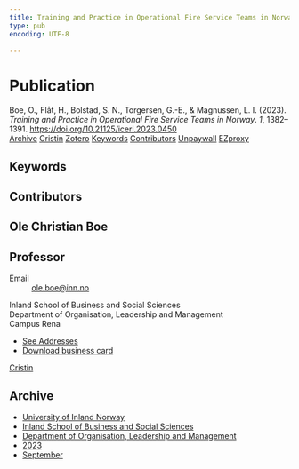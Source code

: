 ```yaml
---
title: Training and Practice in Operational Fire Service Teams in Norway
type: pub
encoding: UTF-8

---
```

<h1>Publication</h1>
<article id="csl-bib-container-NH6L6CFM" class="csl-bib-container">
  <div class="csl-bib-body"> <div class="csl-entry">Boe, O., Flåt, H., Bolstad, S. N., Torgersen, G.-E., &#38; Magnussen, L. I. (2023). <i>Training and Practice in Operational Fire Service Teams in Norway</i>. <i>1</i>, 1382–1391. <a href="https://doi.org/10.21125/iceri.2023.0450">https://doi.org/10.21125/iceri.2023.0450</a></div> </div>
  <div class="csl-bib-buttons">
    <a href="#taxonomy-article-NH6L6CFM" alt="archive" class="csl-bib-button">Archive</a>
    <a href="https://app.cristin.no/results/show.jsf?id=2178863" alt="Cristin" class="csl-bib-button">Cristin</a>
    <a href="http://zotero.org/groups/5881554/items/NH6L6CFM" alt="Zotero" class="csl-bib-button">Zotero</a>
    <a href="#keywords-article-NH6L6CFM" alt="keywords" class="csl-bib-button">Keywords</a>
    <a href="#contributors-article-NH6L6CFM" alt="contributors" class="csl-bib-button">Contributors</a>
    <a href="https://doi.org/10.21125/iceri.2023.0450" alt="Unpaywall" class="csl-bib-button">Unpaywall</a>
    <a href="https://doi.org/10.21125/iceri.2023.0450" alt="EZproxy" class="csl-bib-button">EZproxy</a>
  </div>
  <div id="csl-bib-meta-container-NH6L6CFM"></div>
</article>
<div id="csl-bib-meta-NH6L6CFM" class="csl-bib-meta">
  <article id="keywords-article-NH6L6CFM" class="keywords-article">
    <h1>Keywords</h1>
    
  </article>
  <article id="contributors-article-NH6L6CFM" class="contributors-article">
    <h1>Contributors</h1>
    <div class="personas"> <div class="vrtx-hinn-person-card"> <div class="photo"> <i class="lar la-user-circle missing-person"></i> </div> <div class="info"> <hgroup><h1>Ole Christian Boe</h1> <h2>Professor</h2> </hgroup><dl> <dt>Email</dt> <dd> <a href="mailto:ole.boe@inn.no">ole.boe@inn.no</a> </dd> </dl> <p> Inland School of Business and Social Sciences<br> Department of Organisation, Leadership and Management<br> Campus Rena </p> <ul class="vrtx-hinn-links"> <li><a href="https://www.inn.no/english/find-an-employee/ole-boe.html#vrtx-hinn-addresses">See Addresses</a></li> <li><a href="https://www.inn.no/english/find-an-employee/ole-boe.html?vrtx=vcf">Download business card</a></li> </ul> </div> </div> <a href="https://app.cristin.no/persons/show.jsf?id=603087" alt="Cristin URL" class="personas-cristin">Cristin</a> </div>
  </article>
  <article id="taxonomy-article-NH6L6CFM" class="taxonomy-article">
    <h1>Archive</h1>
    <ul>
      <li><a href="{{< params subfolder >}}en/archive/?key=3DCRN523">University of Inland Norway</a></li>
      <li><a href="{{< params subfolder >}}en/archive/?key=DU8Q9LN9">Inland School of Business and Social Sciences</a></li>
      <li><a href="{{< params subfolder >}}en/archive/?key=4LUWR3ZM">Department of Organisation, Leadership and Management</a></li>
      <li><a href="{{< params subfolder >}}en/archive/?key=THVQJFRI">2023</a></li>
      <li><a href="{{< params subfolder >}}en/archive/?key=IEASGXD2">September</a></li>
    </ul>
  </article>
</div>
